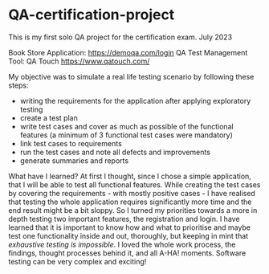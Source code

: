 # QA-certification-project
This is my first solo QA project for the certification exam. July 2023

Book Store Application: https://demoqa.com/login
QA Test Management Tool: QA Touch https://www.qatouch.com/

My objective was to simulate a real life testing scenario by following these steps:
- writing the requirements for the application after applying exploratory testing
- create a test plan
- write test cases and cover as much as possible of the functional features (a minimum of 3 functional test cases were mandatory)
- link test cases to requirements 
- run the test cases and note all defects and improvements
- generate summaries and reports

What have I learned?
At first I thought, since I chose a simple application, that I will be able to test all functional features. While creating the test cases by covering the requirements - with mostly positive cases - I have realised that testing the whole application requires significantly more time and the end result might be a bit sloppy. So I turned my priorities towards a more in depth testing two important features, the registration and login.
I have learned that it is important to know how and what to prioritise and maybe test one functionality inside and out, thoroughly, but keeping in mint that _exhaustive testing is impossible_. 
I loved the whole work process, the findings, thought processes behind it, and all A-HA! moments.
Software testing can be very complex and exciting!
